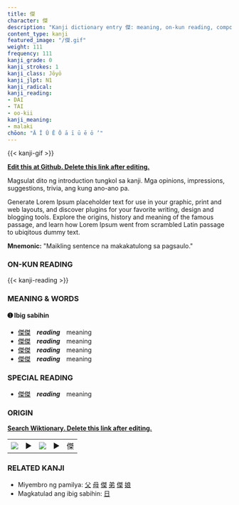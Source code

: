 ```yaml
---
title: 傑
character: 傑
description: "Kanji dictionary entry 傑: meaning, on-kun reading, compounds, origin, related kanji"
content_type: kanji
featured_image: "/傑.gif"
weight: 111
frequency: 111
kanji_grade: 0
kanji_strokes: 1
kanji_class: Jōyō
kanji_jlpt: N1
kanji_radical: 
kanji_reading: 
- DAI
- TAI
- oo-kii
kanji_meaning:
- malaki
chōon: "Ā Ī Ū Ē Ō ā ī ū ē ō ’"
---
```

[//]: # (Don't edit the line below. Kanji animated GIF code is automatically generated.)
{{< kanji-gif >}}

[//]: # (Edit below this line.)

**[Edit this at Github. Delete this link after editing.](https://github.com/tim0g/tim/tree/main/content/kanji/傑/index.md)**

Magsulat dito ng introduction tungkol sa kanji. Mga opinions, impressions, suggestions, trivia, ang kung ano-ano pa.

Generate Lorem Ipsum placeholder text for use in your graphic, print and web layouts, and discover plugins for your favorite writing, design and blogging tools. Explore the origins, history and meaning of the famous passage, and learn how Lorem Ipsum went from scrambled Latin passage to ubiqitous dummy text.
 
**Mnemonic:** "Maikling sentence na makakatulong sa pagsaulo."

### ON-KUN READING

[//]: # (Don't edit the line below. ON-KUN READING code is automatically generated.)
{{< kanji-reading >}}

### MEANING & WORDS

#### ➊ **Ibig sabihin**
  - [傑](../傑)[傑](../傑)　***reading***　meaning
  - [傑](../傑)[傑](../傑)　***reading***　meaning
  - [傑](../傑)[傑](../傑)　***reading***　meaning
  - [傑](../傑)[傑](../傑)　***reading***　meaning

### SPECIAL READING
  - [傑](../傑)[傑](../傑)　***reading***　meaning

### ORIGIN

**[Search Wiktionary. Delete this link after editing.](https://wiktionary.org/wiki/傑)**
<table class="kanji-table"><tr><td>
<img src="60px-傑-bronze.svg.png">
</td><td>▶</td><td>
<img src="60px-傑-oracle.svg.png">
</td><td>▶</td>
<td class="kanji-origin">傑</td>
</tr></table>

### RELATED KANJI
- Miyembro ng pamilya: [父](../父) [母](../母) [傑](../傑) [弟](../弟) [傑](../傑) [娘](../娘)
- Magkatulad ang ibig sabihin: [日](../日)
